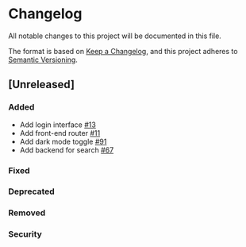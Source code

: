 # Changelog

All notable changes to this project will be documented in this file.

The format is based on [Keep a Changelog](https://keepachangelog.com/en/1.0.0/),
and this project adheres to [Semantic Versioning](https://semver.org/spec/v2.0.0.html).

## [Unreleased]

### Added
-   Add login interface [#13](https://github.com/archesproject/arches-lingo/issues/13)
-   Add front-end router [#11](https://github.com/archesproject/arches-lingo/issues/11)
-   Add dark mode toggle [#91](https://github.com/archesproject/arches-lingo/issues/91)
-   Add backend for search [#67](https://github.com/archesproject/arches-lingo/issues/67)

### Fixed

### Deprecated

### Removed

### Security

